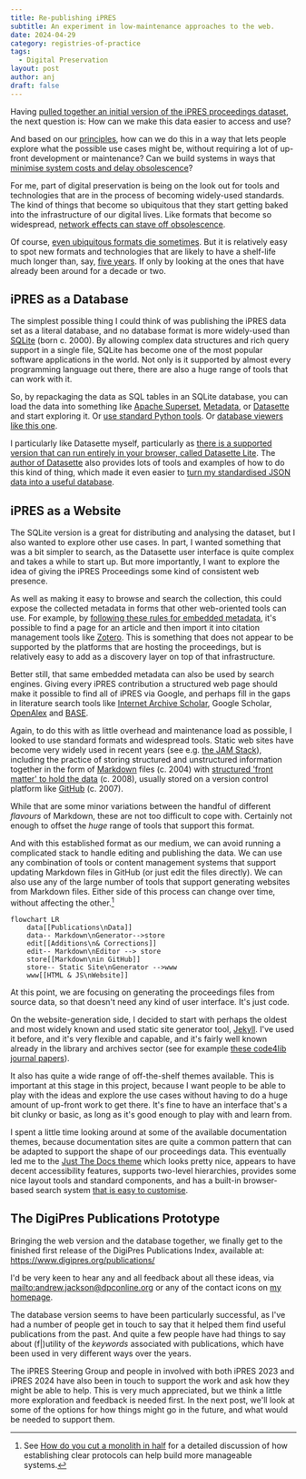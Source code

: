 ```yaml
---
title: Re-publishing iPRES
subtitle: An experiment in low-maintenance approaches to the web.
date: 2024-04-29
category: registries-of-practice
tags:
  - Digital Preservation
layout: post
author: anj
draft: false
---
```

Having [pulled together an initial version of the iPRES proceedings dataset](https://anjackson.net/2024/04/16/aggregating-ipres-proceedings/), the next question is: How can we make this data easier to access and use? 

And based on our [principles](https://github.com/digipres/registries-of-practice-project?tab=readme-ov-file#principles), how can we do this in a way that lets people explore what the possible use cases might be, without requiring a lot of up-front development or maintenance? Can we build systems in ways that [minimise system costs and delay obsolescence](https://go-dh.github.io/mincomp/about/)?

For me, part of digital preservation is being on the look out for tools and technologies that are in the process of becoming widely-used standards.  The kind of things that become so ubiquitous that they start getting baked into the infrastructure of our digital lives. Like formats that become so widespread, [network effects can stave off obsolescence](https://arxiv.org/abs/1210.1714). 

Of course, [even ubiquitous formats die sometimes](https://isflashdeadyet.com/). But it is relatively easy to spot new formats and technologies that are likely to have a shelf-life much longer than, say, [five years](https://www.clir.org/pubs/reports/rothenberg/introduction/). If only by looking at the ones that have already been around for a decade or two.
## iPRES as a Database
The simplest possible thing I could think of was publishing the iPRES data set as a literal database, and no database format is more widely-used than [SQLite](https://www.sqlite.org/mostdeployed.html) (born c. 2000). By allowing complex data structures and rich query support in a single file, SQLite has become one of the most popular software applications in the world. Not only is it supported by almost every programming language out there, there are also a huge range of tools that can work with it.

So, by repackaging the data as SQL tables in an SQLite database, you can load the data into something like [Apache Superset](https://superset.apache.org/docs/databases/installing-database-drivers/#supported-databases-and-dependencies), [Metadata](https://www.metabase.com/data_sources/sqlite), or [Datasette](https://datasette.io/) and start exploring it. Or [use standard Python tools](https://datacarpentry.org/python-ecology-lesson/instructor/09-working-with-sql.html). Or [database viewers like this one](https://sqliteviewer.app/).

I particularly like Datasette myself, particularly as [there is a supported version that can run entirely in your browser, called Datasette Lite](https://github.com/simonw/datasette-lite). The [author of Datasette](https://simonwillison.net/) also provides lots of tools and examples of how to do this kind of thing, which made it even easier to [turn my standardised JSON data into a useful database](https://github.com/digipres/digipres-practice-index/blob/6383ba73d7e07a53055855a77ac0cbc56c3defbd/dvc.yaml#L23-L24). 
## iPRES as a Website
The SQLite version is a great for distributing and analysing the dataset, but I also wanted to explore other use cases. In part, I wanted something that was a bit simpler to search, as the Datasette user interface is quite complex and takes a while to start up. But more importantly, I want to explore the idea of giving the iPRES Proceedings some kind of consistent web presence.

As well as making it easy to browse and search the collection, this could expose the collected metadata in forms that other web-oriented tools can use. For example, by [following these rules for embedded metadata](https://www.zotero.org/support/dev/exposing_metadata#using_an_open_standard_for_exposing_metadata), it's possible to find a page for an article and then import it into citation management tools like [Zotero](https://www.zotero.org/). This is something that does not appear to be supported by the platforms that are hosting the proceedings, but is relatively easy to add as a discovery layer on top of that infrastructure.

Better still, that same embedded metadata can also be used by search engines. Giving every iPRES contribution a structured web page should make it possible to find all of iPRES via Google, and perhaps fill in the gaps in literature search tools like [Internet Archive Scholar](https://scholar.archive.org/), Google Scholar, [OpenAlex](https://openalex.org/) and [BASE](https://www.base-search.net/).

Again, to do this with as little overhead and maintenance load as possible, I looked to use standard formats and widespread tools.  Static web sites have become very widely used in recent years (see e.g. [the JAM Stack](https://thefutureofjamstack.org/)), including the practice of storing structured and unstructured information together in the form of [Markdown](https://en.wikipedia.org/wiki/Markdown) files (c. 2004) with [structured 'front matter' to hold the data](https://jekyllrb.com/docs/front-matter/) (c. 2008), usually stored on a version control platform like [GitHub](https://docs.github.com/en/get-started/writing-on-github/getting-started-with-writing-and-formatting-on-github/basic-writing-and-formatting-syntax) (c. 2007).

While that are some minor variations between the handful of different _flavours_ of Markdown, these are not too difficult to cope with.  Certainly not enough to offset the _huge_ range of tools that support this format.

And with this established format as our medium, we can avoid running a complicated stack to handle editing and publishing the data. We can use any combination of tools or content management systems that support updating Markdown files in GitHub (or just edit the files directly). We can also use any of the large number of tools that support generating websites from Markdown files. Either side of this process can change over time, without affecting the other.[^1]

```mermaid
flowchart LR
    data[[Publications\nData]]
    data-- Markdown\nGenerator-->store
    edit[[Additions\n& Corrections]]
    edit-- Markdown\nEditor --> store
    store[[Markdown\nin GitHub]]
    store-- Static Site\nGenerator -->www
    www[[HTML & JS\nWebsite]]
```

At this point, we are focusing on generating the proceedings files from source data, so that doesn't need any kind of user interface. It's just code.

On the website-generation side, I decided to start with perhaps the oldest and most widely known and used static site generator tool, [Jekyll](https://jekyllrb.com/). I've used it before, and it's very flexible and capable, and it's fairly well known already in the library and archives sector (see for example [these code4lib journal papers](https://journal.code4lib.org/?s=jekyll)).

It also has quite a wide range of off-the-shelf themes available. This is important at this stage in this project, because I want people to be able to play with the ideas and explore the use cases without having to do a huge amount of up-front work to get there.  It's fine to have an interface that's a bit clunky or basic, as long as it's good enough to play with and learn from. 

I spent a little time looking around at some of the available documentation themes, because documentation sites are quite a common pattern that can be adapted to support the shape of our proceedings data. This eventually led me to the [Just The Docs theme](https://just-the-docs.com/) which looks pretty nice, appears to have decent accessibility features, supports two-level hierarchies, provides some nice layout tools and standard components, and has a built-in browser-based search system [that is easy to customise](https://just-the-docs.com/docs/search/#custom-content-for-search-index).

## The DigiPres Publications Prototype

Bringing the web version and the database together, we finally get to the finished first release of the DigiPres Publications Index, available at: <https://www.digipres.org/publications/>

I'd be very keen to hear any and all feedback about all these ideas, via <mailto:andrew.jackson@dpconline.org> or any of the contact icons on [my homepage](/). 

The database version seems to have been particularly successful, as I've had a number of people get in touch to say that it helped them find useful publications from the past. And quite a few people have had things to say about (f|)utility of the _keywords_ associated with publications, which have been used in very different ways over the years.

The iPRES Steering Group and people in involved with both iPRES 2023 and iPRES 2024 have also been in touch to support the work and ask how they might be able to help.  This is very much appreciated, but we think a little more exploration and feedback is needed first. In the next post, we'll look at some of the options for how things might go in the future, and what would be needed to support them.


[^1]: See [How do you cut a monolith in half](https://programmingisterrible.com/post/162346490883/how-do-you-cut-a-monolith-in-half) for a detailed discussion of how establishing clear protocols can help build more manageable systems.
